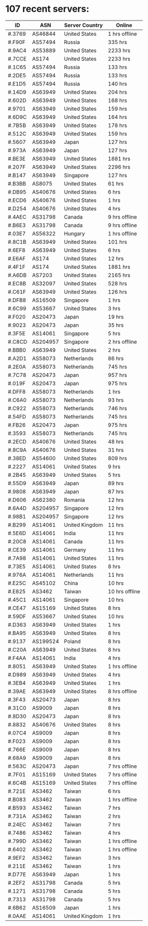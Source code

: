 # 107 recent servers:

| ID | ASN | Server Country | Online |
| ------ | ------ | ------ | ------ |
| #.3769 | AS46844 | United States | 1 hrs offline |
| #.F90F | AS57494 | Russia | 335 hrs |
| #.9AC4 | AS53889 | United States | 2233 hrs |
| #.7CCE | AS174 | United States | 2233 hrs |
| #.1C65 | AS57494 | Russia | 133 hrs |
| #.2DE5 | AS57494 | Russia | 133 hrs |
| #.E1D5 | AS57494 | Russia | 140 hrs |
| #.14D9 | AS63949 | United States | 204 hrs |
| #.602D | AS63949 | United States | 168 hrs |
| #.9701 | AS63949 | United States | 159 hrs |
| #.6D9C | AS63949 | United States | 164 hrs |
| #.7B5B | AS63949 | United States | 178 hrs |
| #.512C | AS63949 | United States | 159 hrs |
| #.5607 | AS63949 | Japan | 127 hrs |
| #.973A | AS63949 | Japan | 127 hrs |
| #.BE3E | AS63949 | United States | 1881 hrs |
| #.207F | AS63949 | United States | 2296 hrs |
| #.B147 | AS63949 | Singapore | 127 hrs |
| #.B3BB | AS8075 | United States | 61 hrs |
| #.DB95 | AS40676 | United States | 6 hrs |
| #.ECD6 | AS40676 | United States | 1 hrs |
| #.D254 | AS40676 | United States | 4 hrs |
| #.4AEC | AS31798 | Canada | 9 hrs offline |
| #.B6E3 | AS31798 | Canada | 9 hrs offline |
| #.03E7 | AS56322 | Hungary | 1 hrs offline |
| #.8C1B | AS63949 | United States | 101 hrs |
| #.6EF8 | AS63949 | United States | 6 hrs |
| #.E6AF | AS174 | United States | 12 hrs |
| #.4F1F | AS174 | United States | 1881 hrs |
| #.A6DB | AS7203 | United States | 2165 hrs |
| #.EC8B | AS32097 | United States | 528 hrs |
| #.C61F | AS63949 | United States | 126 hrs |
| #.DFB8 | AS16509 | Singapore | 1 hrs |
| #.6C99 | AS53667 | United States | 3 hrs |
| #.F020 | AS20473 | Japan | 19 hrs |
| #.9023 | AS20473 | Japan | 35 hrs |
| #.3F5E | AS14061 | Singapore | 5 hrs |
| #.C8CD | AS204957 | Singapore | 2 hrs offline |
| #.BBB0 | AS63949 | United States | 2 hrs |
| #.A2D1 | AS58073 | Netherlands | 86 hrs |
| #.2E0A | AS58073 | Netherlands | 745 hrs |
| #.7C78 | AS20473 | Japan | 957 hrs |
| #.019F | AS20473 | Japan | 975 hrs |
| #.DFF8 | AS58073 | Netherlands | 1 hrs |
| #.C6A0 | AS58073 | Netherlands | 93 hrs |
| #.C922 | AS58073 | Netherlands | 746 hrs |
| #.54FD | AS58073 | Netherlands | 745 hrs |
| #.FB26 | AS20473 | Japan | 975 hrs |
| #.3593 | AS58073 | Netherlands | 745 hrs |
| #.2ECD | AS40676 | United States | 48 hrs |
| #.8C9A | AS40676 | United States | 31 hrs |
| #.38ED | AS54600 | United States | 809 hrs |
| #.2227 | AS14061 | United States | 9 hrs |
| #.2B45 | AS63949 | United States | 5 hrs |
| #.55D9 | AS63949 | Japan | 89 hrs |
| #.9808 | AS63949 | Japan | 87 hrs |
| #.D606 | AS62380 | Romania | 12 hrs |
| #.6A4D | AS204957 | Singapore | 12 hrs |
| #.98B1 | AS204957 | Singapore | 12 hrs |
| #.B299 | AS14061 | United Kingdom | 11 hrs |
| #.5E6D | AS14061 | India | 11 hrs |
| #.20C8 | AS14061 | Canada | 11 hrs |
| #.CE39 | AS14061 | Germany | 11 hrs |
| #.7A98 | AS14061 | United States | 11 hrs |
| #.73E5 | AS14061 | United States | 8 hrs |
| #.976A | AS14061 | Netherlands | 11 hrs |
| #.E25C | AS45102 | China | 10 hrs |
| #.E825 | AS3462 | Taiwan | 10 hrs offline |
| #.45C1 | AS14061 | Singapore | 10 hrs |
| #.CE47 | AS15169 | United States | 8 hrs |
| #.59DF | AS53667 | United States | 10 hrs |
| #.D363 | AS63949 | United States | 1 hrs |
| #.BA95 | AS63949 | United States | 8 hrs |
| #.9137 | AS199524 | Poland | 8 hrs |
| #.C20A | AS63949 | United States | 8 hrs |
| #.F4AA | AS14061 | India | 4 hrs |
| #.8051 | AS63949 | United States | 1 hrs offline |
| #.D989 | AS63949 | United States | 4 hrs |
| #.3EB4 | AS63949 | United States | 1 hrs |
| #.39AE | AS63949 | United States | 8 hrs offline |
| #.3F43 | AS20473 | Japan | 8 hrs |
| #.31C0 | AS9009 | Japan | 8 hrs |
| #.8D30 | AS20473 | Japan | 8 hrs |
| #.8832 | AS40676 | United States | 8 hrs |
| #.07C4 | AS9009 | Japan | 8 hrs |
| #.F023 | AS9009 | Japan | 8 hrs |
| #.766E | AS9009 | Japan | 8 hrs |
| #.68A9 | AS9009 | Japan | 8 hrs |
| #.563C | AS20473 | Japan | 7 hrs offline |
| #.7F01 | AS15169 | United States | 7 hrs offline |
| #.6C4B | AS15169 | United States | 7 hrs offline |
| #.721E | AS3462 | Taiwan | 6 hrs |
| #.B083 | AS3462 | Taiwan | 1 hrs offline |
| #.B593 | AS3462 | Taiwan | 7 hrs |
| #.731A | AS3462 | Taiwan | 2 hrs |
| #.24EC | AS3462 | Taiwan | 7 hrs |
| #.7486 | AS3462 | Taiwan | 4 hrs |
| #.799D | AS3462 | Taiwan | 1 hrs offline |
| #.6402 | AS3462 | Taiwan | 1 hrs offline |
| #.9EF2 | AS3462 | Taiwan | 3 hrs |
| #.211E | AS3462 | Taiwan | 1 hrs |
| #.D77E | AS63949 | Japan | 1 hrs |
| #.2EF2 | AS31798 | Canada | 5 hrs |
| #.1271 | AS31798 | Canada | 5 hrs |
| #.7313 | AS31798 | Canada | 5 hrs |
| #.6B62 | AS16509 | Japan | 1 hrs |
| #.0AAE | AS14061 | United Kingdom | 1 hrs |

